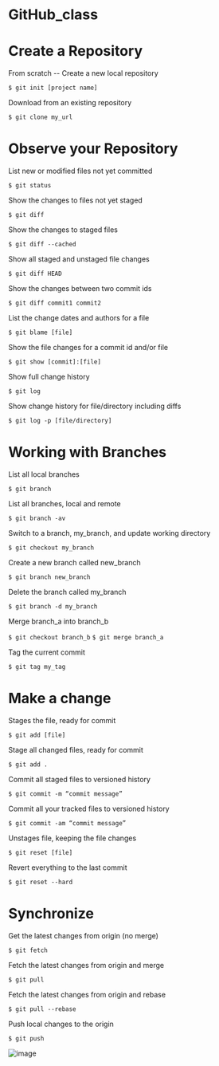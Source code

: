 # GitHub_class

# Create a Repository
From scratch -- Create a new local
repository

` $ git init [project name] `

Download from an existing repository

`$ git clone my_url`



# Observe your Repository
List new or modified files not yet
committed

`$ git status`

Show the changes to files not yet staged

`$ git diff`

Show the changes to staged files

`$ git diff --cached`

Show all staged and unstaged
file changes

`$ git diff HEAD`

Show the changes between two
commit ids

`$ git diff commit1 commit2`

List the change dates and authors
for a file

`$ git blame [file]`

Show the file changes for a commit
id and/or file

`$ git show [commit]:[file]`

Show full change history

`$ git log`

Show change history for file/directory
including diffs

`$ git log -p [file/directory]`


# Working with Branches

List all local branches

`$ git branch`

List all branches, local and remote

`$ git branch -av`

Switch to a branch, my_branch,
and update working directory

`$ git checkout my_branch`

Create a new branch called new_branch

`$ git branch new_branch`

Delete the branch called my_branch

`$ git branch -d my_branch`

Merge branch_a into branch_b

`$ git checkout branch_b`
`$ git merge branch_a`

Tag the current commit

`$ git tag my_tag`

# Make a change

Stages the file, ready for commit

`$ git add [file]`

Stage all changed files, ready for commit

`$ git add .`

Commit all staged files to versioned history

`$ git commit -m “commit message”`

Commit all your tracked files to
versioned history

`$ git commit -am “commit message”`

Unstages file, keeping the file changes

`$ git reset [file]`

Revert everything to the last commit

`$ git reset --hard`

# Synchronize

Get the latest changes from origin
(no merge)

`$ git fetch`

Fetch the latest changes from origin
and merge

`$ git pull`

Fetch the latest changes from origin
and rebase

`$ git pull --rebase`

Push local changes to the origin

`$ git push`


![image](https://user-images.githubusercontent.com/32286800/80853124-cc5a3880-8bf3-11ea-9cf7-505f4da30d1a.png)
